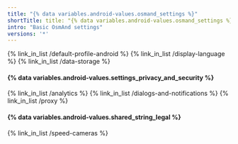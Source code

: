 ```yaml
---
title: "{% data variables.android-values.osmand_settings %}"
shortTitle: title: "{% data variables.android-values.osmand_settings %}"
intro: "Basic OsmAnd settings"
versions: '*'
---
```


{% link_in_list /default-profile-android %}
{% link_in_list /display-language %}
{% link_in_list /data-storage %}

#### {% data variables.android-values.settings_privacy_and_security %}
{% link_in_list /analytics %}
{% link_in_list /dialogs-and-notifications %}
{% link_in_list /proxy %}

#### {% data variables.android-values.shared_string_legal %}
{% link_in_list /speed-cameras %}
